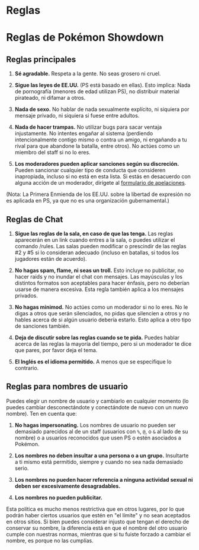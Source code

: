 # Reglas

# Reglas de Pokémon Showdown

## Reglas principales

1. **Sé agradable.** Respeta a la gente. No seas grosero ni cruel.

2. **Sigue las leyes de EE.UU.** (PS está basado en ellas). Esto implica: Nada de pornografía (menores de edad utilizan PS), no distribuir material pirateado, ni difamar a otros.

3. **Nada de sexo.** No hablar de nada sexualmente explícito, ni siquiera por mensaje privado, ni siquiera si fuese entre adultos.

4. **Nada de hacer trampas.** No utilizar bugs para sacar ventaja injustamente. No intentes engañar al sistema (perdiendo intencionalmente contigo mismo o contra un amigo, ni engañando a tu rival para que abandone la batalla, entre otros). No actúes como un miembro del staff si no lo eres.

5. **Los moderadores pueden aplicar sanciones según su discreción.** Pueden sancionar cualquier tipo de conducta que consideren inapropiada, incluso si no está en esta lista. Si estás en desacuerdo con alguna acción de un moderador, dirígete al [formulario de apelaciones](https://play.pokemonshowdown.com/view-help-request--appeal).

(Nota: La Primera Enmienda de los EE.UU. sobre la libertad de expresión no es aplicada en PS, ya que no es una organización gubernamental.)

## Reglas de Chat

1. **Sigue las reglas de la sala, en caso de que las tenga.** Las reglas aparecerán en un link cuando entres a la sala, o puedes utilizar el comando /rules. Las salas pueden modificar o prescindir de las reglas #2 y #5 si lo consideran adecuado (incluso en batallas, si todos los jugadores están de acuerdo).

2. **No hagas spam, flame, ni seas un troll.** Esto incluye no publicitar, no hacer raids y no inundar el chat con mensajes. Las mayúsculas y los distintos formatos son aceptables para hacer énfasis, pero no deberían usarse de manera excesiva. Esta regla también aplica a los mensajes privados.

3. **No hagas minimod.** No actúes como un moderador si no lo eres. No le digas a otros que serán silenciados, no pidas que silencien a otros y no hables acerca de si algún usuario debería estarlo. Esto aplica a otro tipo de sanciones también.

4. **Deja de discutir sobre las reglas cuando se te pida.** Puedes hablar acerca de las reglas la mayoría del tiempo, pero si un moderador te dice que pares, por favor deja el tema.

5. **El Inglés es el idioma permitido.** A menos que se especifique lo contrario.

## Reglas para nombres de usuario

Puedes elegir un nombre de usuario y cambiarlo en cualquier momento (lo puedes cambiar desconectándote y conectándote de nuevo con un nuevo nombre). Ten en cuenta que:

1. **No hagas impersonating.** Los nombres de usuario no pueden ser demasiado parecidos al de un staff (usuarios con `%`, `@`, o `&` al lado de su nombre) o a usuarios reconocidos que usen PS o estén asociados a Pokémon.

2. **Los nombres no deben insultar a una persona o a un grupo.** Insultarte a ti mismo está permitido, siempre y cuando no sea nada demasiado serio.

3. **Los nombres no pueden hacer referencia a ninguna actividad sexual ni deben ser excesivamente desagradables.**

4. **Los nombres no pueden publicitar.**

Esta política es mucho menos restrictiva que en otros lugares, por lo que podrán haber ciertos usuarios que estén en "el límite" y no sean aceptados en otros sitios. Si bien puedes considerar injusto que tengan el derecho de conservar su nombre, la diferencia está en que el nombre del otro usuario cumple con nuestras normas, mientras que si tu fuiste forzado a cambiar el nombre, es porque no las cumplías.
